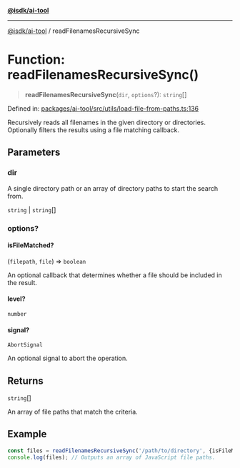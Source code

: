 [**@isdk/ai-tool**](../README.md)

***

[@isdk/ai-tool](../globals.md) / readFilenamesRecursiveSync

# Function: readFilenamesRecursiveSync()

> **readFilenamesRecursiveSync**(`dir`, `options`?): `string`[]

Defined in: [packages/ai-tool/src/utils/load-file-from-paths.ts:136](https://github.com/isdk/ai-tool.js/blob/83a1524a1644365964efc043a7a7991d8fd46b49/src/utils/load-file-from-paths.ts#L136)

Recursively reads all filenames in the given directory or directories.
Optionally filters the results using a file matching callback.

## Parameters

### dir

A single directory path or an array of directory paths to start the search from.

`string` | `string`[]

### options?

#### isFileMatched?

(`filepath`, `file`) => `boolean`

An optional callback that determines whether a file should be included in the result.

#### level?

`number`

#### signal?

`AbortSignal`

An optional signal to abort the operation.

## Returns

`string`[]

An array of file paths that match the criteria.

## Example

```typescript
const files = readFilenamesRecursiveSync('/path/to/directory', {isFileMatched: (filepath) => filepath.endsWith('.js')});
console.log(files); // Outputs an array of JavaScript file paths.
```
